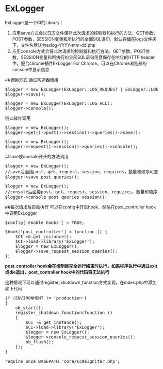 # ExLogger
ExLogger是一个CI的Library：

1.  应用save方式会以日志文件保存此次请求的控制器和执行的方法，GET参数，POST参数，SESSION变量和所执行的全部SQL语句，默认存储在logs文件夹下，文件名默认为exlog-YYYY-mm-dd.php
2.  应用console方式会将此次请求的控制器和执行方法，GET参数，POST参数，SESSION变量和所执行的全部SQL语句信息保存在响应的HTTP header中，配合chrome插件ExLogger For Chrome，可以在Chrome浏览器的console中显示信息

##调用方式
通过构造器调用
<pre>
$logger = new ExLogger(ExLogger::LOG_REQUEST | ExLogger::LOG_SESSION | ExLogger::LOG_QUERY);
$logger->save();
</pre>
<pre>
$logger = new ExLogger(ExLogger::LOG_ALL);
$logger->console();
</pre>
链式操作调用
<pre>
$logger = new ExLogger();
$logger->get()->post()->session()->queries()->save();
</pre>
<pre>
$logger = new ExLogger();
$logger->request()->session()->queries()->console();
</pre>
以save或console开头的方法调用
<pre>
$logger = new ExLogger();
//save后面接post、get、request、session、requires，数量和顺序可变，以下划线“_”分割
$logger->save_post_queries();
</pre>
<pre>
$logger = new ExLogger();
//console后面接post、get、request、session、requires，数量和顺序可变，以下划线“_”分割
$logger->console_post_queries_session();
</pre>
##每次请求后自动执行
可以在config中开启hook，然后在post_controller hook中调用ExLogger
<pre>
$config['enable_hooks'] = TRUE;
</pre>
<pre>
$hook['post_controller'] = function () {
    $CI =& get_instance();
    $CI->load->library('ExLogger');
    $logger = new ExLogger();
    $logger->save_request_session_queries();
};
</pre>
**post\_controller hook会在控制器完全运行结束时执行，如果程序执行中通过exit或die退出，post_controller hook中的代码将无法执行**

这种情况下可以通过register\_shutdown\_function方式实现，在index.php中添加如下代码
<pre>
if (ENVIRONMENT != 'production')
{
	ob_start();
	register_shutdown_function(function ()
	{
		$CI =& get_instance();
		$CI->load->library('ExLogger');
		$logger = new ExLogger();
		$logger->console_request_session_queries();
		ob_flush();
	});
}

require_once BASEPATH.'core/CodeIgniter.php';
</pre>
